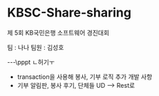 # KBSC-Share-sharing
제 5회 KB국민은행 소프트웨어 경진대회

팀 : 나나
팀원 : 김성호

---\pppt ㄴ허기ㅜ

- transaction을 사용해 봉사, 기부 로직
추가 개발 사항 
- 기부 알림판, 봉사 후기,  단체들 UD --> Rest로
